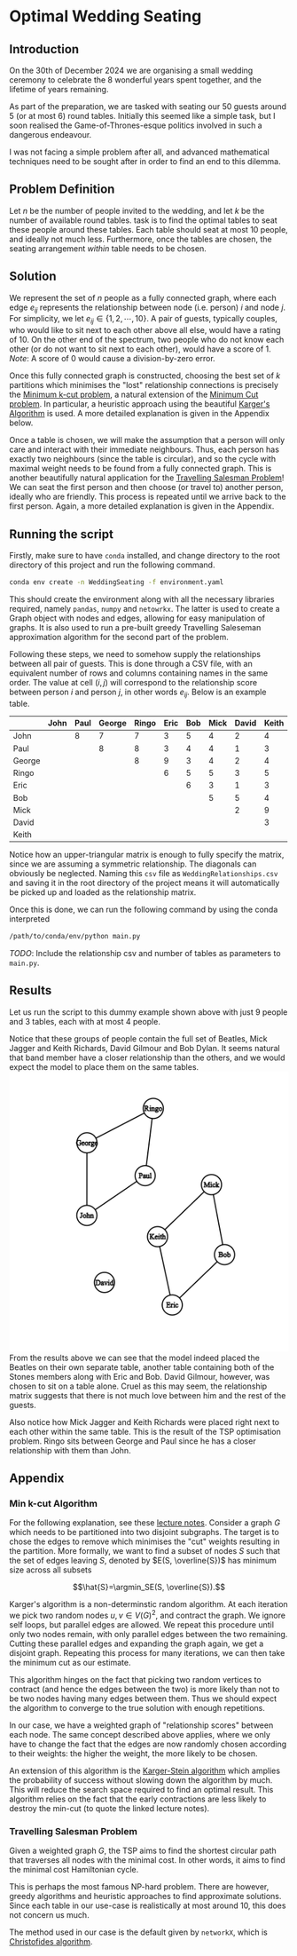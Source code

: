 # Optimal Wedding Seating
## Introduction
On the 30th of December 2024 we are organising a small wedding ceremony to celebrate
the 8 wonderful years spent together, and the lifetime of years remaining.

As part of the preparation, we are tasked with seating our 50 guests around 5 (or at most 6) round tables.
Initially this seemed like a simple task, but I soon realised the Game-of-Thrones-esque politics involved
in such a dangerous endeavour.

I was not facing a simple problem after all, and advanced mathematical techniques need to be sought after
in order to find an end to this dilemma.
## Problem Definition
Let $`n`$ be the number of people invited to the wedding, and let $`k`$ be the number of available round tables.
task is to find the optimal tables to seat these people around these tables. Each table should seat at most 10 people,
and ideally not much less. Furthermore, once the tables are chosen, the seating arrangement _within_ table needs to be chosen.
## Solution
We represent the set of $`n`$ people as a fully connected graph, where each edge $`e_{ij}`$ represents the relationship
between node (i.e. person) $`i`$ and node $`j`$. For simplicity, we let $`e_{ij}\in\{1, 2, \cdots, 10\}`$.
A pair of guests, typically couples, who would like to sit next to each other above all else, would have
a rating of 10. On the other end of the spectrum, two people who do not know each other (or do not want to sit next 
to each other), would have a score of 1. *Note*: A score of 0 would cause a division-by-zero error.

Once this fully connected graph is constructed, choosing the best set of $`k`$ partitions which minimises the "lost"
relationship connections is precisely the [Minimum k-cut problem](https://en.wikipedia.org/wiki/Minimum_k-cut), 
a natural extension of the [Minimum Cut problem](https://en.wikipedia.org/wiki/Minimum_k-cut). In particular, a heuristic
approach using the beautiful [Karger's Algorithm](https://en.wikipedia.org/wiki/Karger%27s_algorithm) is used.  A more detailed explanation is given in the Appendix below.

Once a table is chosen, we will make the assumption that a person will only care and interact with their immediate
neighbours. Thus, each person has exactly two neighbours (since the table is circular), and so the cycle with maximal
weight needs to be found from a fully connected graph. This is another beautifully natural application
for the [Travelling Salesman Problem](https://en.wikipedia.org/wiki/Travelling_salesman_problem)! We can seat the first person
and then choose (or travel to) another person, ideally who are friendly. This process is repeated until we arrive back
to the first person. Again, a more detailed explanation is given in the Appendix.
## Running the script
Firstly, make sure to have `conda` installed, and change directory to the root directory of this project and run the following command.
```bash
conda env create -n WeddingSeating -f environment.yaml
```
This should create the environment along with all the necessary libraries required, namely `pandas`, `numpy` and `netowrkx`.
The latter is used to create a Graph object with nodes and edges, allowing for easy manipulation of graphs. It is also used
to run a pre-built greedy Travelling Saleseman approximation algorithm for the second part of the problem.

Following these steps, we need to somehow supply the relationships between all pair of guests. This is done through a CSV file,
with an equivalent number of rows and columns containing names in the same order. The value at cell $`(i, j)`$ will correspond
to the relationship score between person $`i`$ and person $`j`$, in other words $`e_{ij}`$. Below is an example table.

|      | John | Paul   | George | Ringo | Eric | Bob  | Mick  | David | Keith |
| ------ | ---- | ---- | ------ | ----- | ---- | --- | ---- | ----- | ----- |
| John         |          | 8        | 7            | 7          | 3        | 5      | 4        | 2          | 4          |
| Paul         |          |          | 8            | 8          | 3        | 4      | 4        | 1          | 3          |
| George       |          |          |              | 8          | 9        | 3      | 4        | 2          | 4          |
| Ringo        |          |          |              |            | 6        | 5      | 5        | 3          | 5          |
| Eric         |          |          |              |            |          | 6      | 3        | 1          | 3          |
| Bob          |          |          |              |            |          |        | 5        | 5          | 4          |
| Mick         |          |          |              |            |          |        |          | 2          | 9          |
| David        |          |          |              |            |          |        |          |            | 3          |
| Keith        |          |          |              |            |          |        |          |            |            |

Notice how an upper-triangular matrix is enough to fully specify the matrix, since we are assuming a symmetric relationship.
The diagonals can obviously be neglected. Naming this `csv` file as `WeddingRelationships.csv` and saving it in the root directory
of the project means it will automatically be picked up and loaded as the relationship matrix.

Once this is done, we can run the following command by using the conda interpreted
```bash
/path/to/conda/env/python main.py
```
*TODO*: Include the relationship csv and number of tables as parameters to `main.py`.
## Results
Let us run the script to this dummy example shown above with just 9 people and 3 tables, each with at most 4 people.

Notice that these groups of people contain the full set of Beatles, Mick Jagger and Keith Richards, David Gilmour and Bob Dylan.
It seems natural that band member have a closer relationship than the others, and we would expect the model to place them
on the same tables.
![partition](https://github.com/DylanZammit/OptimalWeddingSeating/blob/master/img/toy_partition.png?raw=true)
From the results above we can see that the model indeed placed the Beatles on their own separate table, another table containing
both of the Stones members along with Eric and Bob. David Gilmour, however, was chosen to sit on a table alone. Cruel as this
may seem, the relationship matrix suggests that there is not much love between him and the rest of the guests.

Also notice how Mick Jagger and Keith Richards were placed right next to each other within the same table. This is the result
of the TSP optimisation problem. Ringo sits between George and Paul since he has a closer relationship with them than John.
## Appendix
### Min k-cut Algorithm
For the following explanation, see these [lecture notes](https://www.cs.princeton.edu/courses/archive/fall13/cos521/lecnotes/lec2final.pdf). Consider a graph $`G`$ which needs to be partitioned into two disjoint subgraphs. The target is to chose the edges to remove
which minimises the "cut" weights resulting in the partition. More formally, we want to find a subset of nodes $`S`$
such that the set of edges leaving $`S`$, denoted by $`E(S, \overline{S})`$ has minimum size across all subsets
```math
\hat{S}=\argmin_SE(S, \overline{S}).
```
Karger's algorithm is a non-determinstic random algorithm.
At each iteration we pick two random nodes $`u, v\in V(G)^2`$, and contract the graph.
We ignore self loops, but parallel edges are allowed. We repeat this procedure until only two nodes
remain, with only parallel edges between the two remaining. Cutting these parallel edges and expanding the graph
again, we get a disjoint graph. Repeating this process for many iterations, we can then take the minimum cut as our
estimate.

This algorithm hinges on the fact that picking two random vertices to contract (and hence the edges between the two) is 
more likely than not to be two nodes having many edges between them. Thus we should expect the algorithm to converge
to the true solution with enough repetitions.

In our case, we have a weighted graph of "relationship scores" between each node. The same concept described above applies, 
where we only have to change the fact that the edges are now randomly chosen according to their weights: the higher the weight,
the more likely to be chosen.

An extension of this algorithm is the [Karger-Stein algorithm](https://www.cs.toronto.edu/~anikolov/CSC473W20/Lectures/Karger-Stein.pdf)
which amplies the probability of success without slowing down the algorithm by much. This will reduce the search space required
to find an optimal result. This algorithm relies on the fact that the early contractions are less likely to destroy the min-cut (to quote the linked lecture notes).
### Travelling Salesman Problem
Given a weighted graph $`G`$, the TSP aims to find the shortest circular path that traverses all nodes with the minimal cost.
In other words, it aims to find the minimal cost Hamiltonian cycle.

This is perhaps the most famous NP-hard problem. There are however, greedy algorithms and heuristic approaches to find
approximate solutions. Since each table in our use-case is realistically at most around 10, this does not concern us much. 

The method used in our case is the default given by `networkX`, which is [Christofides algorithm](https://en.wikipedia.org/wiki/Christofides_algorithm).